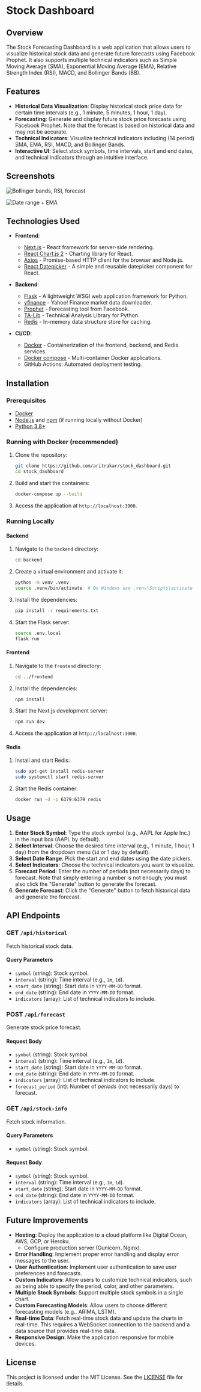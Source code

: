 # Stock Dashboard

## Overview

The Stock Forecasting Dashboard is a web application that allows users to visualize historical stock data and generate future forecasts using Facebook Prophet. It also supports multiple technical indicators such as Simple Moving Average (SMA), Exponential Moving Average (EMA), Relative Strength Index (RSI), MACD, and Bollinger Bands (BB).

## Features

- **Historical Data Visualization**: Display historical stock price data for certain time intervals (e.g., 1 minute, 5 minutes, 1 hour, 1 day).
- **Forecasting**: Generate and display future stock price forecasts using Facebook Prophet. Note that the forecast is based on historical data and may not be accurate.
- **Technical Indicators**: Visualize technical indicators including (14 period) SMA, EMA, RSI, MACD, and Bollinger Bands.
- **Interactive UI**: Select stock symbols, time intervals, start and end dates, and technical indicators through an intuitive interface.

## Screenshots

![Bollinger bands, RSI, forecast](etc/indicators_with_forecast.png)

![Date range + EMA](etc/date_range_ema.png)

## Technologies Used

- **Frontend**:

  - [Next.js](https://nextjs.org/) - React framework for server-side rendering.
  - [React Chart.js 2](https://react-chartjs-2.js.org/) - Charting library for React.
  - [Axios](https://axios-http.com/) - Promise-based HTTP client for the browser and Node.js.
  - [React Datepicker](https://reactdatepicker.com/) - A simple and reusable datepicker component for React.

- **Backend**:

  - [Flask](https://flask.palletsprojects.com/) - A lightweight WSGI web application framework for Python.
  - [yfinance](https://pypi.org/project/yfinance/) - Yahoo! Finance market data downloader.
  - [Prophet](https://facebook.github.io/prophet/) - Forecasting tool from Facebook.
  - [TA-Lib](https://mrjbq7.github.io/ta-lib/) - Technical Analysis Library for Python.
  - [Redis](https://redis.io/) - In-memory data structure store for caching.

- **CI/CD**:
  - [Docker](https://www.docker.com/) - Containerization of the frontend, backend, and Redis services.
  - [Docker compose](https://docs.docker.com/compose/) - Multi-container Docker applications.
  - GitHub Actions: Automated deployment testing.

## Installation

### Prerequisites

- [Docker](https://www.docker.com/get-started)
- [Node.js](https://nodejs.org/) and [npm](https://www.npmjs.com/) (if running locally without Docker)
- [Python 3.8+](https://www.python.org/)

### Running with Docker (recommended)

1. Clone the repository:

   ```bash
   git clone https://github.com/aritrakar/stock_dashboard.git
   cd stock_dashboard
   ```

2. Build and start the containers:

   ```bash
   docker-compose up --build
   ```

3. Access the application at `http://localhost:3000`.

### Running Locally

#### Backend

1. Navigate to the `backend` directory:

   ```bash
   cd backend
   ```

2. Create a virtual environment and activate it:

   ```bash
   python -m venv .venv
   source .venv/bin/activate  # On Windows use .venv\Scripts\activate
   ```

3. Install the dependencies:

   ```bash
   pip install -r requirements.txt
   ```

4. Start the Flask server:
   ```bash
   source .env.local
   flask run
   ```

#### Frontend

1. Navigate to the `frontend` directory:

   ```bash
   cd ../frontend
   ```

2. Install the dependencies:

   ```bash
   npm install
   ```

3. Start the Next.js development server:

   ```bash
   npm run dev
   ```

4. Access the application at `http://localhost:3000`.

#### Redis

1. Install and start Redis:

   ```bash
   sudo apt-get install redis-server
   sudo systemctl start redis-server
   ```

2. Start the Redis container:

   ```bash
   docker run -d -p 6379:6379 redis
   ```

## Usage

1. **Enter Stock Symbol**: Type the stock symbol (e.g., AAPL for Apple Inc.) in the input box (AAPL by default).
2. **Select Interval**: Choose the desired time interval (e.g., 1 minute, 1 hour, 1 day) from the dropdown menu (`1d` or 1 day by default).
3. **Select Date Range**: Pick the start and end dates using the date pickers.
4. **Select Indicators**: Choose the technical indicators you want to visualize.
5. **Forecast Period**: Enter the number of periods (not necessarily days) to forecast. Note that simply entering a number is not enough; you must also click the "Generate" button to generate the forecast.
6. **Generate Forecast**: Click the "Generate" button to fetch historical data and generate the forecast.

## API Endpoints

### GET `/api/historical`

Fetch historical stock data.

#### Query Parameters

- `symbol` (string): Stock symbol.
- `interval` (string): Time interval (e.g., `1m`, `1d`).
- `start_date` (string): Start date in `YYYY-MM-DD` format.
- `end_date` (string): End date in `YYYY-MM-DD` format.
- `indicators` (array): List of technical indicators to include.

### POST `/api/forecast`

Generate stock price forecast.

#### Request Body

- `symbol` (string): Stock symbol.
- `interval` (string): Time interval (e.g., `1m`, `1d`).
- `start_date` (string): Start date in `YYYY-MM-DD` format.
- `end_date` (string): End date in `YYYY-MM-DD` format.
- `indicators` (array): List of technical indicators to include.
- `forecast_period` (int): Number of _periods_ (not necessarily days) to forecast.

### GET `/api/stock-info`

Fetch stock information.

#### Query Parameters

- `symbol` (string): Stock symbol.

#### Request Body

- `symbol` (string): Stock symbol.
- `interval` (string): Time interval (e.g., `1m`, `1d`).
- `start_date` (string): Start date in `YYYY-MM-DD` format.
- `end_date` (string): End date in `YYYY-MM-DD` format.
- `indicators` (array): List of technical indicators to include.

## Future Improvements

- **Hosting**: Deploy the application to a cloud platform like Digital Ocean, AWS, GCP, or Heroku.
  - Configure production server (Gunicorn, Nginx).
- **Error Handling**: Implement proper error handling and display error messages to the user.
- **User Authentication**: Implement user authentication to save user preferences and forecasts.
- **Custom Indicators**: Allow users to customize technical indicators, such as being able to specify the period, color, and other parameters.
- **Multiple Stock Symbols**: Support multiple stock symbols in a single chart.
- **Custom Forecasting Models**: Allow users to choose different forecasting models (e.g., ARIMA, LSTM).
- **Real-time Data**: Fetch real-time stock data and update the charts in real-time. This requires a WebSocket connection to the backend and a data source that provides real-time data.
- **Responsive Design**: Make the application responsive for mobile devices.

## License

This project is licensed under the MIT License. See the [LICENSE](LICENSE) file for details.
